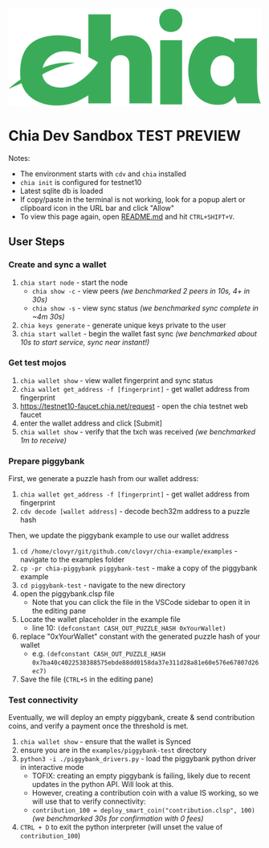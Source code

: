 ![Chia Logo](intro/static/img/chia-logo.svg)

# Chia Dev Sandbox TEST PREVIEW 

Notes:
- The environment starts with `cdv` and `chia` installed
- `chia init` is configured for testnet10
- Latest sqlite db is loaded
- If copy/paste in the terminal is not working, look for a popup alert or clipboard icon in the URL bar and click "Allow"
- To view this page again, open [README.md](README.md) and hit `CTRL+SHIFT+V`.

## User Steps

### Create and sync a wallet
1. `chia start node` - start the node
   - `chia show -c` - view peers *(we benchmarked 2 peers in 10s, 4+ in 30s)*
   - `chia show -s` - view sync status *(we benchmarked sync complete in ~4m 30s)*
2. `chia keys generate` - generate unique keys private to the user
3. `chia start wallet` - begin the wallet fast sync *(we benchmarked about 10s to start service, sync near instant!)*

### Get test mojos
1. `chia wallet show` - view wallet fingerprint and sync status
2. `chia wallet get_address -f [fingerprint]` - get wallet address from fingerprint
3. https://testnet10-faucet.chia.net/request - open the chia testnet web faucet
4. enter the wallet address and click [Submit]
5. `chia wallet show` - verify that the txch was received *(we benchmarked 1m to receive)*

### Prepare piggybank
First, we generate a puzzle hash from our wallet address:

1. `chia wallet get_address -f [fingerprint]` - get wallet address from fingerprint
2. `cdv decode [wallet address]` - decode bech32m address to a puzzle hash

Then, we update the piggybank example to use our wallet address

1. `cd /home/clovyr/git/github.com/clovyr/chia-example/examples` - navigate to the examples folder
2. `cp -pr chia-piggybank piggybank-test` - make a copy of the piggybank example
3. `cd piggybank-test` - navigate to the new directory
4. open the piggybank.clsp file
   - Note that you can click the file in the VSCode sidebar to open it in the editing pane
6. Locate the wallet placeholder in the example file 
   - line 10: `(defconstant CASH_OUT_PUZZLE_HASH 0xYourWallet)`
7. replace "0xYourWallet" constant with the generated puzzle hash of your wallet
   - e.g. `(defconstant CASH_OUT_PUZZLE_HASH 0x7ba40c4022538388575ebde88dd0158da37e311d28a81e60e576e67807d26ec7)`
8. Save the file (`CTRL+S` in the editing pane)

### Test connectivity 
Eventually, we will deploy an empty piggybank, create & send contribution coins, and verify a payment once the threshold is met. 

1. `chia wallet show` - ensure that the wallet is Synced
2. ensure you are in the `examples/piggybank-test` directory
3. `python3 -i ./piggybank_drivers.py` - load the piggybank python driver in interactive mode
   - TOFIX: creating an empty piggybank is failing, likely due to recent updates in the python API. Will look at this.  
   - However, creating a contribution coin with a value IS working, so we will use that to verify connectivity: 
   - `contribution_100 = deploy_smart_coin("contribution.clsp", 100)` *(we benchmarked 30s for confirmation with 0 fees)*
5. `CTRL + D` to exit the python interpreter (will unset the value of `contribution_100`) 
